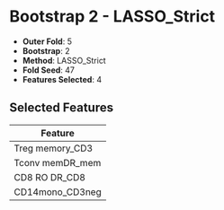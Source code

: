 # Bootstrap 2 - LASSO_Strict

- **Outer Fold**: 5
- **Bootstrap**: 2
- **Method**: LASSO_Strict
- **Fold Seed**: 47
- **Features Selected**: 4

## Selected Features

| Feature |
|---------|
| Treg memory_CD3 |
| Tconv memDR_mem |
| CD8 RO DR_CD8 |
| CD14mono_CD3neg |
